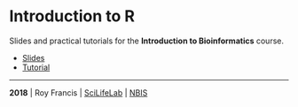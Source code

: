 # Introduction to R

Slides and practical tutorials for the **Introduction to Bioinformatics** course.

- [Slides](royfrancis.github.io/lecture.html)
- [Tutorial](royfrancis.github.io/lab.html)

<hr>

<b>2018</b> | Roy Francis | [SciLifeLab](https://www.scilifelab.se/) | [NBIS](https://nbis.se/)